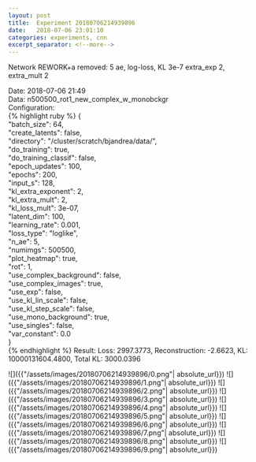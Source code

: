 ```yaml
---
layout: post
title:  Experiment 20180706214939896
date:   2018-07-06 23:01:10
categories: experiments, cnn
excerpt_separator: <!--more-->
---
```

Network REWORK+a removed: 5 ae, log-loss, KL 3e-7 extra_exp 2, extra_mult 2  

 <!--more-->
Date: 2018-07-06 21:49  
Data: n500500_rot1_new_complex_w_monobckgr  
Configuration:   
{% highlight ruby %}
{  
    "batch_size": 64,   
    "create_latents": false,   
    "directory": "/cluster/scratch/bjandrea/data/",   
    "do_training": true,   
    "do_training_classif": false,   
    "epoch_updates": 100,   
    "epochs": 200,   
    "input_s": 128,   
    "kl_extra_exponent": 2,   
    "kl_extra_mult": 2,   
    "kl_loss_mult": 3e-07,   
    "latent_dim": 100,   
    "learning_rate": 0.001,   
    "loss_type": "loglike",   
    "n_ae": 5,   
    "numimgs": 500500,   
    "plot_heatmap": true,   
    "rot": 1,   
    "use_complex_background": false,   
    "use_complex_images": true,   
    "use_exp": false,   
    "use_kl_lin_scale": false,   
    "use_kl_step_scale": false,   
    "use_mono_background": true,   
    "use_singles": false,   
    "var_constant": 0.0  
}  
{% endhighlight %}
Result: Loss: 2997.3773, Reconstruction: -2.6623, KL: 10000131604.4800, Total KL: 3000.0396  

![]({{"/assets/images/20180706214939896/0.png"| absolute_url}})
![]({{"/assets/images/20180706214939896/1.png"| absolute_url}})
![]({{"/assets/images/20180706214939896/2.png"| absolute_url}})
![]({{"/assets/images/20180706214939896/3.png"| absolute_url}})
![]({{"/assets/images/20180706214939896/4.png"| absolute_url}})
![]({{"/assets/images/20180706214939896/5.png"| absolute_url}})
![]({{"/assets/images/20180706214939896/6.png"| absolute_url}})
![]({{"/assets/images/20180706214939896/7.png"| absolute_url}})
![]({{"/assets/images/20180706214939896/8.png"| absolute_url}})
![]({{"/assets/images/20180706214939896/9.png"| absolute_url}})
